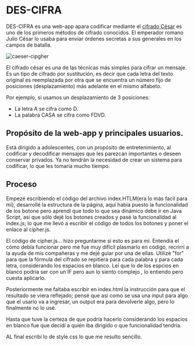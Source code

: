 # DES-CIFRA

DES-CIFRA es una web-app apara codificar mediante el [cifrado César](https://en.wikipedia.org/wiki/Caesar_cipher)
es uno de los primeros métodos de cifrado conocidos. El emperador romano Julio
César lo usaba para enviar órdenes secretas a sus generales en los campos de
batalla.

![caeser-cipgher](https://upload.wikimedia.org/wikipedia/commons/thumb/2/2b/Caesar3.svg/2000px-Caesar3.svg.png)

El cifrado césar es una de las técnicas más simples para cifrar un mensaje. Es
un tipo de cifrado por sustitución, es decir que cada letra del texto original
es reemplazada por otra que se encuentra un número fijo de posiciones
(desplazamiento) más adelante en el mismo alfabeto.

Por ejemplo, si usamos un desplazamiento de 3 posiciones:

* La letra A se cifra como D.
* La palabra CASA se cifra como FDVD.

## Propósito de la web-app y principales usuarios.
Está dirigido a adolescentes, con un propósito de entretenimiento, al codificar y decodificar mensajes que les parezcan importantes o deseen conservar privados.
Ya no tendrán la necesidad de crear un sistema para codificar, lo que les tomaría mucho tiempo.


## Proceso

Empezé escribiendo el código del archivo index.HTLM(era lo más facil para mi), desarrollé la estructura de la página, aquí había puesto la funcionalidad de los botone pero aprendí que todo lo que sea dinámico debe ir en Java Script, asi que sólo dejé los botones creados y pasé la funcionalidad al index.js; lo que me llevó a escribir el código de todos los botones y poner el enlace al cipher.js.

El código de cipher.js... hizo preguntarme si esto es para mí. Entendía el cómo debía funcionar pero me fue muy difícil plasmarlo en código, recrirrí a la ayuda de mis compañeras y me dejé guiar por una de ellas. Utilizé "for" para que la fórmula del cifrado se repitiera para cada palabra y para cada letra, considerando los espacios en blanco. Leí que lo de los espcios en blanco podría ser con un IF pero aun lo siento complejo , lo entiendo pero cuesta aplicarlo. 

Posteriormente me faltaba escribir en index.html la instrucción para que el resultado se viera reflejado; pensé que asi como se usa una input para algo que el usario va a ingresar, un output era para devolverle algo, pero lo finalmente no lo usé.

Hasta que tuve la certeza de que podría hacerlo considerando los espacios en blanco fue que decidí a quién iba dirigido o que funcionalidad tendría.

AL final escribí lo de style.css lo que me resulto sencillo.




